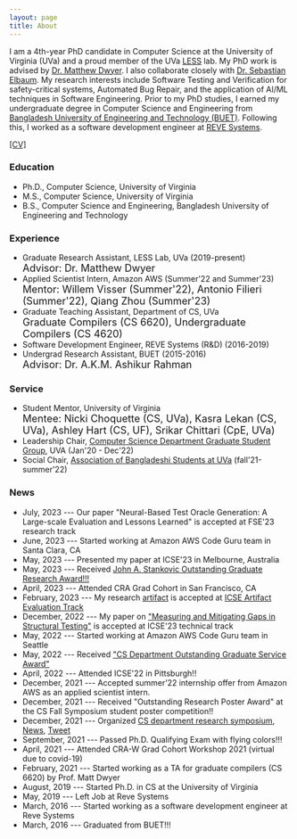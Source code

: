 ```yaml
---
layout: page
title: About
---
```


I am a 4th-year PhD candidate in Computer Science at the University of Virginia (UVa) and a proud member of the UVa [LESS](https://less-lab-uva.github.io/) lab. My PhD work is advised by [Dr. Matthew Dwyer](https://matthewbdwyer.github.io/). I also collaborate closely with [Dr. Sebastian Elbaum](https://en.wikipedia.org/wiki/Sebastian_Elbaum). My research interests include Software Testing and Verification for safety-critical systems, Automated Bug Repair, and the application of AI/ML techniques in Software Engineering. Prior to my PhD studies, I earned my undergraduate degree in Computer Science and Engineering from [Bangladesh University of Engineering and Technology (BUET)](https://eee.buet.ac.bd/). Following this, I worked as a software development engineer at [REVE Systems](https://www.revesoft.com).

[\[CV\]]({{'/'|relative_url}}assets/CV/CV.pdf)


### Education

* Ph.D., Computer Science, University of Virginia
* M.S., Computer Science, University of Virginia
* B.S., Computer Science and Engineering, Bangladesh University of Engineering and Technology


### Experience

* Graduate Research Assistant, LESS Lab, UVa (2019-present) <br />
  <font size = 4 > Advisor: Dr. Matthew Dwyer</font>
* Applied Scientist Intern, Amazon AWS (Summer'22 and Summer'23)  <br />
  <font size = 4 > Mentor: Willem Visser (Summer'22), Antonio Filieri (Summer'22), Qiang Zhou (Summer'23) </font>
* Graduate Teaching Assistant, Department of CS, UVa <br />
  <font size = 4 ><a href="https://matthewbdwyer.github.io/6620/" style="text-decoration: none">Graduate Compilers (CS 6620)</a>, <a href="https://matthewbdwyer.github.io/4620/" style="text-decoration: none">Undergraduate Compilers (CS 4620) </a></font>
* Software Development Engineer, REVE Systems (R&D) (2016-2019)
* Undergrad Research Assistant, BUET (2015-2016) <br />
  <font size = 4 ><a href="https://cse.buet.ac.bd/faculty/facdetail.php?id=ashikurrahman" style="text-decoration: none">Advisor: Dr. A.K.M. Ashikur Rahman</a></font>
  
  
### Service

* Student Mentor, University of Virginia <br />
  <font size="4">Mentee: Nicki Choquette (CS, UVa), Kasra Lekan (CS, UVa), <a href="https://ashleybhart.com/resume/" style="text-decoration: none">Ashley Hart (CS, UF)</a>, <a href="https://www.linkedin.com/in/srikarchittari" style="text-decoration: none">Srikar Chittari (CpE, UVa)</a></font>
* Leadership Chair, [Computer Science Department Graduate Student Group](https://csgsg.org/), UVA (Jan'20 - Dec'22)
* Social Chair, [Association of Bangladeshi Students at UVa](https://www.facebook.com/abs.atuva/) (fall'21-summer'22)



### News

* July, 2023 --- Our paper "Neural-Based Test Oracle Generation: A Large-scale Evaluation and Lessons Learned" is accepted at FSE'23 research track 
* June, 2023 --- Started working at Amazon AWS Code Guru team in Santa Clara, CA
* May, 2023 --- Presented my paper at ICSE'23 in Melbourne, Australia
* May, 2023 --- Received [John A. Stankovic Outstanding Graduate Research Award!!!](https://engineering.virginia.edu/cs-department-end-year-award-recipients-2022-2023)
* April, 2023 --- Attended CRA Grad Cohort in San Francisco, CA
* February, 2023 --- My research [artifact](https://github.com/soneyahossain/hcc-gap-recommender) is accepted at [ICSE Artifact Evaluation Track](https://conf.researchr.org/details/icse-2023/icse-2023-artifact-evaluation/5/Artifact-Measuring-and-Mitigating-Gaps-in-Structural-Testing)
* December, 2022 --- My paper on [\"Measuring and Mitigating Gaps in Structural Testing\"](https://doi.org/10.6084/m9.figshare.21932058.v5) is accepted at ICSE'23 technical track
* May, 2022 --- Started working at Amazon AWS Code Guru team in Seattle
* May, 2022 --- Received [\"CS Department Outstanding Graduate Service Award\"](https://engineering.virginia.edu/2021-2022-cs-department-end-year-awards)
* April, 2022 --- Attended ICSE'22 in Pittsburgh!!
* December, 2021 --- Accepted summer’22 internship offer from Amazon AWS as an applied scientist intern.
* December, 2021 --- Received "Outstanding Research Poster Award" at the CS Fall Symposium student poster competition!!
* December, 2021 --- Organized [CS department research symposium](https://engineering.virginia.edu/events/2021-fall-cs-research-symposium), [News](https://engineering.virginia.edu/computer-science-graduate-student-group-research-symposium?fbclid=IwAR2r1lHuVFwesevFrsCqezybDSU_u3Fc-vWky6TYbQ4Jepo-gfibiRzgbMc), [Tweet](https://twitter.com/CS_UVA/status/1471529342912155650?s=20&t=YbVecueDVPOLsdDaw0sBfQ) 
* September, 2021 --- Passed Ph.D. Qualifying Exam with flying colors!!!
* April, 2021 --- Attended CRA-W Grad Cohort Workshop 2021 (virtual due to covid-19)
* February, 2021 --- Started working as a TA for graduate compilers (CS 6620) by Prof. Matt Dwyer
* August, 2019 --- Started Ph.D. in CS at the University of Virginia
* May, 2019 --- Left Job at Reve Systems
* March, 2016 --- Started working as a software development engineer at Reve Systems
* March, 2016 --- Graduated from BUET!!!




